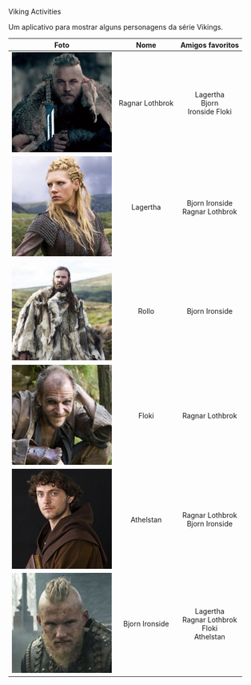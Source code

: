  Viking Activities

Um aplicativo para mostrar alguns personagens da série Vikings.



| Foto        | Nome           | Amigos favoritos  |
|:------------------------:|:---------------:|:-------------------------------------------------------:|
| ![](app/src/main/res/drawable/ragnar.jpg)   | Ragnar Lothbrok | Lagertha <br> Bjorn <br> Ironside Floki                 |
| ![](app/src/main/res/drawable/lagertha.jpg) | Lagertha        | Bjorn Ironside <br> Ragnar Lothbrok                     |
| ![](app/src/main/res/drawable/rollo.jpg)    | Rollo           | Bjorn Ironside                                          |
| ![](app/src/main/res/drawable/floki.jpg)    | Floki           | Ragnar Lothbrok                                         |
| ![](app/src/main/res/drawable/athelstan.jpg)| Athelstan       | Ragnar Lothbrok <br> Bjorn Ironside                     |
| ![](app/src/main/res/drawable/bjorn.jpg)    | Bjorn Ironside  | Lagertha <br> Ragnar Lothbrok <br> Floki <br> Athelstan |

